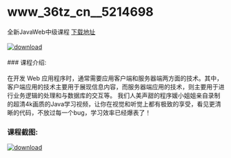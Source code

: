 # www_36tz_cn__5214698
全新JavaWeb中级课程
[下载地址](http://www.36tz.cn/article/5214698 "下载地址")
<br/></br>[![download](http://36tz.cn/muke_img/2020_08_1-5-300x193.png "下载地址")](http://www.36tz.cn/article/5214698 "下载地址")
<br/></br>### 课程介绍:<br/></br>在开发 Web 应用程序时，通常需要应用客户端和服务器端两方面的技术。其中，客户端应用的技术主要用于展现信息内容，而服务器端应用的技术，则主要用于进行业务逻辑的处理和与数据库的交互等。
我们人美声甜的程序媛小姐姐亲自录制的超清4k画质的Java学习视频，让你在视觉和听觉上都有极致的享受，看见更清晰的代码，不放过每一个bug，学习效率已经爆表了！

### 课程截图:
[![download](http://36tz.cn/muke_img/2020_08_2-5.png "下载地址")](http://www.36tz.cn/article/5214698 "下载地址")
